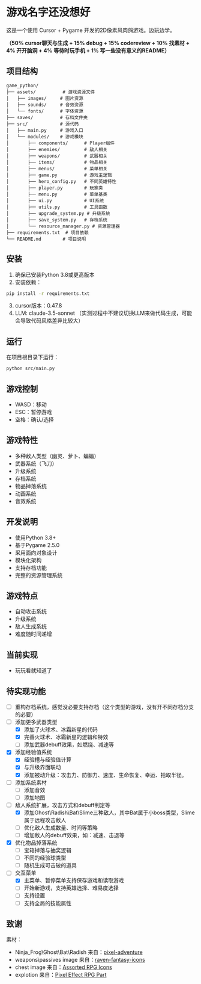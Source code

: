 # 游戏名字还没想好

这是一个使用 Cursor + Pygame 开发的2D像素风肉鸽游戏。边玩边学。

**（50% cursor聊天与生成 + 15% debug + 15% codereview + 10% 找素材 + 4% 开开脑洞 + 4% 等待时玩手机 + 1% 写一些没有意义的README）**

## 项目结构

```
game_python/
├── assets/          # 游戏资源文件
│   ├── images/     # 图片资源
│   ├── sounds/     # 音效资源
│   └── fonts/      # 字体资源
├── saves/          # 存档文件夹
├── src/            # 源代码
│   ├── main.py     # 游戏入口
│   └── modules/    # 游戏模块
│       ├── components/      # Player组件
│       ├── enemies/         # 敌人相关
│       ├── weapons/         # 武器相关
│       ├── items/           # 物品相关
│       ├── menus/           # 菜单相关
│       ├── game.py          # 游戏主逻辑
│       ├── hero_config.py   # 不同英雄特性
│       ├── player.py        # 玩家类
│       ├── menu.py          # 菜单基类
│       ├── ui.py            # UI系统
│       ├── utils.py         # 工具函数
│       ├── upgrade_system.py # 升级系统
│       ├── save_system.py   # 存档系统
│       └── resource_manager.py # 资源管理器
├── requirements.txt  # 项目依赖
└── README.md        # 项目说明
```

## 安装

1. 确保已安装Python 3.8或更高版本
2. 安装依赖：
```bash
pip install -r requirements.txt
```
3. cursor版本：0.47.8
4. LLM: claude-3.5-sonnet （实测过程中不建议切换LLM来做代码生成，可能会导致代码风格差异比较大）

## 运行

在项目根目录下运行：
```bash
python src/main.py
```

## 游戏控制

- WASD：移动
- ESC：暂停游戏
- 空格：确认/选择

## 游戏特性

- 多种敌人类型（幽灵、萝卜、蝙蝠）
- 武器系统（飞刀）
- 升级系统
- 存档系统
- 物品掉落系统
- 动画系统
- 音效系统

## 开发说明

- 使用Python 3.8+
- 基于Pygame 2.5.0
- 采用面向对象设计
- 模块化架构
- 支持存档功能
- 完整的资源管理系统

## 游戏特点

- 自动攻击系统
- 升级系统
- 敌人生成系统
- 难度随时间递增


## 当前实现
- 玩玩看就知道了

## 待实现功能
- [ ] 重构存档系统，感觉没必要支持存档（这个类型的游戏，没有开不同存档分支的必要）
- [ ] 添加更多武器类型
  - [x] 添加了火球术、冰霜新星的代码
  - [x] 完善火球术、冰霜新星的逻辑和特效
  - [ ] 添加武器debuff效果，如燃烧、减速等
- [x] 添加经验值系统
  - [x] 经验槽与经验值计算
  - [x] 与升级界面联动 
  - [x] 添加被动升级：攻击力、防御力、速度、生命恢复、幸运、拾取半径。
- [ ] 添加系统素材
  - [ ] 添加音效
  - [ ] 添加地图
- [ ] 敌人系统扩展，攻击方式和debuff判定等
  - [x] 添加Ghost\Radish\Bat\Slime三种敌人，其中Bat属于小boss类型，Slime属于远程攻击敌人
  - [ ] 优化敌人生成数量、时间等策略 
  - [ ] 增加敌人的debuff效果，如：减速、击退等
- [x] 优化物品掉落系统
  - [ ] 宝箱掉落与抽奖逻辑
  - [ ] 不同的经验球类型
  - [ ] 随机生成可击破的道具
- [ ] 交互菜单
  - [x] 主菜单、暂停菜单支持保存游戏和读取游戏
  - [ ] 开始新游戏，支持英雄选择、难易度选择
  - [ ] 支持设置
  - [ ] 支持全局的技能属性

## 致谢
素材：
- Ninja_Frog\Ghost\Bat\Radish 来自：[pixel-adventure](https://pixelfrog-assets.itch.io/pixel-adventure-1)
- weapons\passives image 来自：[raven-fantasy-icons](https://clockworkraven.itch.io/raven-fantasy-icons)
- chest image 来自：[Assorted RPG Icons ](https://merchant-shade.itch.io/16x16-mixed-rpg-icons)
- explotion 来自：[Pixel Effect RPG Part](https://bdragon1727.itch.io/64x64-pixel-effect-rpg-part-1)